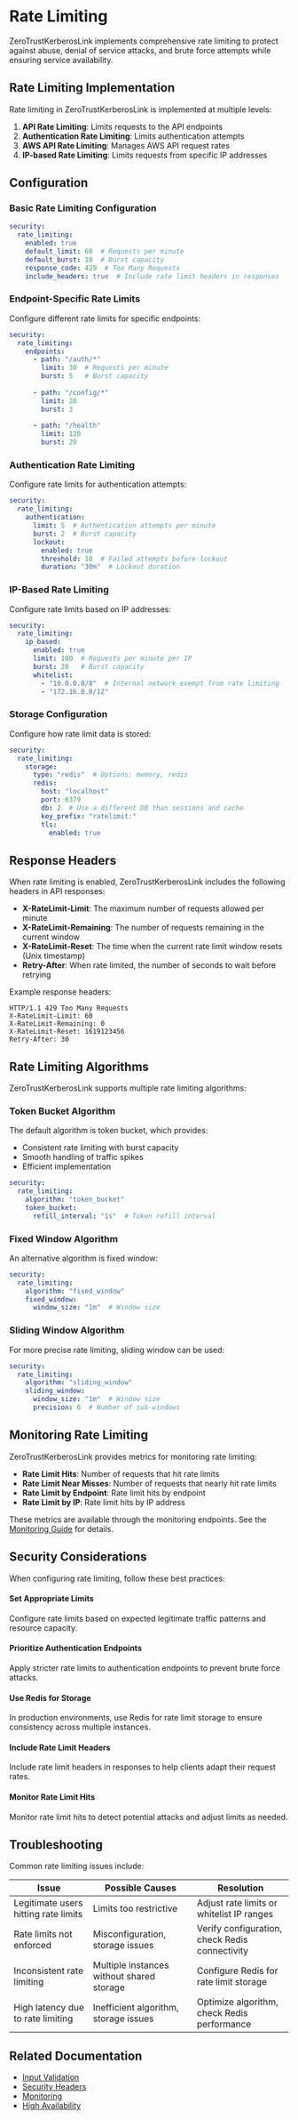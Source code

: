 # Rate Limiting

ZeroTrustKerberosLink implements comprehensive rate limiting to protect against abuse, denial of service attacks, and brute force attempts while ensuring service availability.

## Rate Limiting Implementation

Rate limiting in ZeroTrustKerberosLink is implemented at multiple levels:

1. **API Rate Limiting**: Limits requests to the API endpoints
2. **Authentication Rate Limiting**: Limits authentication attempts
3. **AWS API Rate Limiting**: Manages AWS API request rates
4. **IP-based Rate Limiting**: Limits requests from specific IP addresses

## Configuration

### Basic Rate Limiting Configuration

```yaml
security:
  rate_limiting:
    enabled: true
    default_limit: 60  # Requests per minute
    default_burst: 10  # Burst capacity
    response_code: 429  # Too Many Requests
    include_headers: true  # Include rate limit headers in responses
```

### Endpoint-Specific Rate Limits

Configure different rate limits for specific endpoints:

```yaml
security:
  rate_limiting:
    endpoints:
      - path: "/auth/*"
        limit: 30  # Requests per minute
        burst: 5   # Burst capacity
      
      - path: "/config/*"
        limit: 20
        burst: 3
      
      - path: "/health"
        limit: 120
        burst: 20
```

### Authentication Rate Limiting

Configure rate limits for authentication attempts:

```yaml
security:
  rate_limiting:
    authentication:
      limit: 5  # Authentication attempts per minute
      burst: 2  # Burst capacity
      lockout:
        enabled: true
        threshold: 10  # Failed attempts before lockout
        duration: "30m"  # Lockout duration
```

### IP-Based Rate Limiting

Configure rate limits based on IP addresses:

```yaml
security:
  rate_limiting:
    ip_based:
      enabled: true
      limit: 100  # Requests per minute per IP
      burst: 20   # Burst capacity
      whitelist:
        - "10.0.0.0/8"  # Internal network exempt from rate limiting
        - "172.16.0.0/12"
```

### Storage Configuration

Configure how rate limit data is stored:

```yaml
security:
  rate_limiting:
    storage:
      type: "redis"  # Options: memory, redis
      redis:
        host: "localhost"
        port: 6379
        db: 2  # Use a different DB than sessions and cache
        key_prefix: "ratelimit:"
        tls:
          enabled: true
```

## Response Headers

When rate limiting is enabled, ZeroTrustKerberosLink includes the following headers in API responses:

- **X-RateLimit-Limit**: The maximum number of requests allowed per minute
- **X-RateLimit-Remaining**: The number of requests remaining in the current window
- **X-RateLimit-Reset**: The time when the current rate limit window resets (Unix timestamp)
- **Retry-After**: When rate limited, the number of seconds to wait before retrying

Example response headers:

```
HTTP/1.1 429 Too Many Requests
X-RateLimit-Limit: 60
X-RateLimit-Remaining: 0
X-RateLimit-Reset: 1619123456
Retry-After: 30
```

## Rate Limiting Algorithms

ZeroTrustKerberosLink supports multiple rate limiting algorithms:

### Token Bucket Algorithm

The default algorithm is token bucket, which provides:

- Consistent rate limiting with burst capacity
- Smooth handling of traffic spikes
- Efficient implementation

```yaml
security:
  rate_limiting:
    algorithm: "token_bucket"
    token_bucket:
      refill_interval: "1s"  # Token refill interval
```

### Fixed Window Algorithm

An alternative algorithm is fixed window:

```yaml
security:
  rate_limiting:
    algorithm: "fixed_window"
    fixed_window:
      window_size: "1m"  # Window size
```

### Sliding Window Algorithm

For more precise rate limiting, sliding window can be used:

```yaml
security:
  rate_limiting:
    algorithm: "sliding_window"
    sliding_window:
      window_size: "1m"  # Window size
      precision: 6  # Number of sub-windows
```

## Monitoring Rate Limiting

ZeroTrustKerberosLink provides metrics for monitoring rate limiting:

- **Rate Limit Hits**: Number of requests that hit rate limits
- **Rate Limit Near Misses**: Number of requests that nearly hit rate limits
- **Rate Limit by Endpoint**: Rate limit hits by endpoint
- **Rate Limit by IP**: Rate limit hits by IP address

These metrics are available through the monitoring endpoints. See the [Monitoring Guide](../implementation-guide/monitoring.md) for details.

## Security Considerations

When configuring rate limiting, follow these best practices:

<div class="security-feature">
  <h4>Set Appropriate Limits</h4>
  <p>Configure rate limits based on expected legitimate traffic patterns and resource capacity.</p>
</div>

<div class="security-feature">
  <h4>Prioritize Authentication Endpoints</h4>
  <p>Apply stricter rate limits to authentication endpoints to prevent brute force attacks.</p>
</div>

<div class="security-feature">
  <h4>Use Redis for Storage</h4>
  <p>In production environments, use Redis for rate limit storage to ensure consistency across multiple instances.</p>
</div>

<div class="security-feature">
  <h4>Include Rate Limit Headers</h4>
  <p>Include rate limit headers in responses to help clients adapt their request rates.</p>
</div>

<div class="security-feature">
  <h4>Monitor Rate Limit Hits</h4>
  <p>Monitor rate limit hits to detect potential attacks and adjust limits as needed.</p>
</div>

## Troubleshooting

Common rate limiting issues include:

| Issue | Possible Causes | Resolution |
|-------|-----------------|------------|
| Legitimate users hitting rate limits | Limits too restrictive | Adjust rate limits or whitelist IP ranges |
| Rate limits not enforced | Misconfiguration, storage issues | Verify configuration, check Redis connectivity |
| Inconsistent rate limiting | Multiple instances without shared storage | Configure Redis for rate limit storage |
| High latency due to rate limiting | Inefficient algorithm, storage issues | Optimize algorithm, check Redis performance |

## Related Documentation

- [Input Validation](./input-validation.md)
- [Security Headers](./security-headers.md)
- [Monitoring](../implementation-guide/monitoring.md)
- [High Availability](../implementation-guide/high-availability.md)
